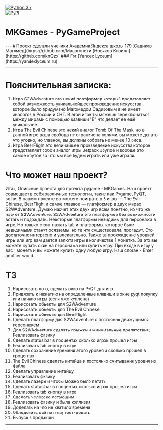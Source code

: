 <a target="_blank" rel="noopener noreferrer" href="https://camo.githubusercontent.com/ef3892af739fbe7080947664c6e20d9fbf160facc87e77b6f43267d6be840cba/68747470733a2f2f696d672e736869656c64732e696f2f707970692f707976657273696f6e732f766b5f6170692e737667"><img src="https://camo.githubusercontent.com/ef3892af739fbe7080947664c6e20d9fbf160facc87e77b6f43267d6be840cba/68747470733a2f2f696d672e736869656c64732e696f2f707970692f707976657273696f6e732f766b5f6170692e737667" alt="Python 3.x" style="max-width: 100%;"></a><br>
<a href="#"><img src="https://camo.githubusercontent.com/38f5db5524ba43e7262dfbca1f7d3631ba127fb1596785dfd707d5fc671821c9/687474703a2f2f466f7254686542616467652e636f6d2f696d616765732f6261646765732f6d6164652d776974682d707974686f6e2e737667" alt="PyPI" data-canonical-src="http://ForTheBadge.com/images/badges/made-with-python.svg" style="max-width: 100%;"></a>
<h1>MKGames - PyGameProject</h1>
---
# Проект сделали ученики Академии Яндекса школы 179 [Садиков Магомед](https://github.com/Magprone) и [Новиков Кирилл](https://github.com/knQzx)
### For [Yandex Lyceum](https://yandexlyceum.ru)

---
# Пояснительная записка:
1. Игра S2WAdventure это некий платформер который представляет собой возможность уникальнейшее произведение искусства которое было придумано Магомедом Садиковым и не имеет аналогов в России и СНГ. В этой игре ты можешь переключаться между мирами с помощью клавиши "E" что делает ее ещё уникальнее.
2. Игра The Evil Chinese это некий аналог Tomb Of The Mask, но в данной игре ваша свобода не ограничена полями, вы можете делать что угодно, но главное, вы должны собрать не менее 10 риса.
3. Игра BeerFlight это величайшее произведение искусства которое представляет собой аналог игры Jetpack Joyride и вообще это самое крутое во что мы все будем играть или уже играли.
# Что может наш проект?
Итак, Описание проекта для проекта pygame - MKGames. Наш проект совмещает в себя различные технологии,
такие как Pygame, PyQT, sqlite. В нашем проекте вы можете поиграть в 3 игры — The Evil Chinese, BeerFlight и самое главное —
платформер в двух мирах S2WAdventure. Думаю насчет этих двух игр всем понятно, но что же насчет S2WAdventure.
S2WAdventure это платформер без возможности встать и подождать. Некоторые платформы невидимы для персонажа в игре.
Но только стоит нажать tab и платформы, которые были невидимыми станут осязаемы, но те что существовали, пропадут. Это
достаточно интересно и увлекательно. Также за прохождение уровней игры или игр вам дается валюта игры в количестве 1 монетка.
За это вы можете купить скин на персонажа или купить игру. При входе в игру у вас 1 монета и вы можете купить одну любую игру.
Наш слоган - Enter another world.
# ТЗ
1) Нарисовать лого, сделать окно на PyQT для игр
2) Привязать к нажатию на определенные клавиши в окне pyqt покупку или начало игры (если уже куплена)
3) Нарисовать объекты для S2WAdventure
4) Нарисовать объекты для The Evil Chinese
5) Нарисовать объекты для BeerFlight
6) Сделать платформу для S2WAdventure с постоянно движущимся персонажем
7) Для S2WAdventure сделать прыжки и минимальные препятствия; Реализовать физику
8) Сделать status bar в процентах сколько игрок прошел игры
9) Реализовать tab кнопку в игре
10) Сделать сохранение времени этого уровня и сколько прошел в процентах
11) The Evil Chinese сделать китайца и постоянно считывание уровня из файла
12) Сделать управление китайцу
13) Реализовать физику
14) Сделать лазеры и чтобы можно было летать
15) Сделать status bar в процентах сколько игрок прошел игры
16) Реализовать tab кнопку в игре
17) Сделать человека летающим
18) Реализовать физику и была коллизия
19) Доделать на что не хватило времени
20) Обледенить всё из гита; тестировать
21) Выпуск в продакшн
---
